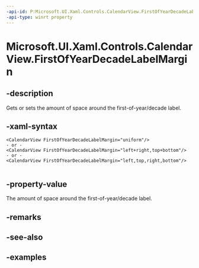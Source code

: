 ```yaml
---
-api-id: P:Microsoft.UI.Xaml.Controls.CalendarView.FirstOfYearDecadeLabelMargin
-api-type: winrt property
---
```


# Microsoft.UI.Xaml.Controls.CalendarView.FirstOfYearDecadeLabelMargin

<!--
public Microsoft.UI.Xaml.Thickness FirstOfYearDecadeLabelMargin { get; set; }
-->


## -description

Gets or sets the amount of space around the first-of-year/decade label.

## -xaml-syntax

```xaml
<CalendarView FirstOfYearDecadeLabelMargin="uniform"/>
- or -
<CalendarView FirstOfYearDecadeLabelMargin="left+right,top+bottom"/>
- or -
<CalendarView FirstOfYearDecadeLabelMargin="left,top,right,bottom"/>
 
```

## -property-value

The amount of space around the first-of-year/decade label.

## -remarks

## -see-also

## -examples


